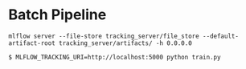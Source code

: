 # Batch Pipeline

```
mlflow server --file-store tracking_server/file_store --default-artifact-root tracking_server/artifacts/ -h 0.0.0.0
```

```
$ MLFLOW_TRACKING_URI=http://localhost:5000 python train.py
```

